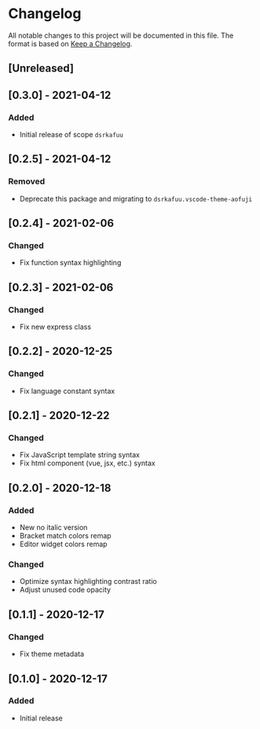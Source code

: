 # Changelog

All notable changes to this project will be documented in this file. The format is based on [Keep a Changelog](https://keepachangelog.com/en/1.1.0/).

## [Unreleased]

## [0.3.0] - 2021-04-12

### Added

- Initial release of scope `dsrkafuu`

## [0.2.5] - 2021-04-12

### Removed

- Deprecate this package and migrating to `dsrkafuu.vscode-theme-aofuji`

## [0.2.4] - 2021-02-06

### Changed

- Fix function syntax highlighting

## [0.2.3] - 2021-02-06

### Changed

- Fix new express class

## [0.2.2] - 2020-12-25

### Changed

- Fix language constant syntax

## [0.2.1] - 2020-12-22

### Changed

- Fix JavaScript template string syntax
- Fix html component (vue, jsx, etc.) syntax

## [0.2.0] - 2020-12-18

### Added

- New no italic version
- Bracket match colors remap
- Editor widget colors remap

### Changed

- Optimize syntax highlighting contrast ratio
- Adjust unused code opacity

## [0.1.1] - 2020-12-17

### Changed

- Fix theme metadata

## [0.1.0] - 2020-12-17

### Added

- Initial release
